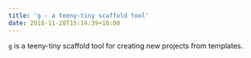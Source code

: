 ```yaml
---
title: 'g - a teeny-tiny scaffold tool'
date: 2018-11-28T15:14:39+10:00
---
```


`g` is a teeny-tiny scaffold tool for creating new projects from templates.